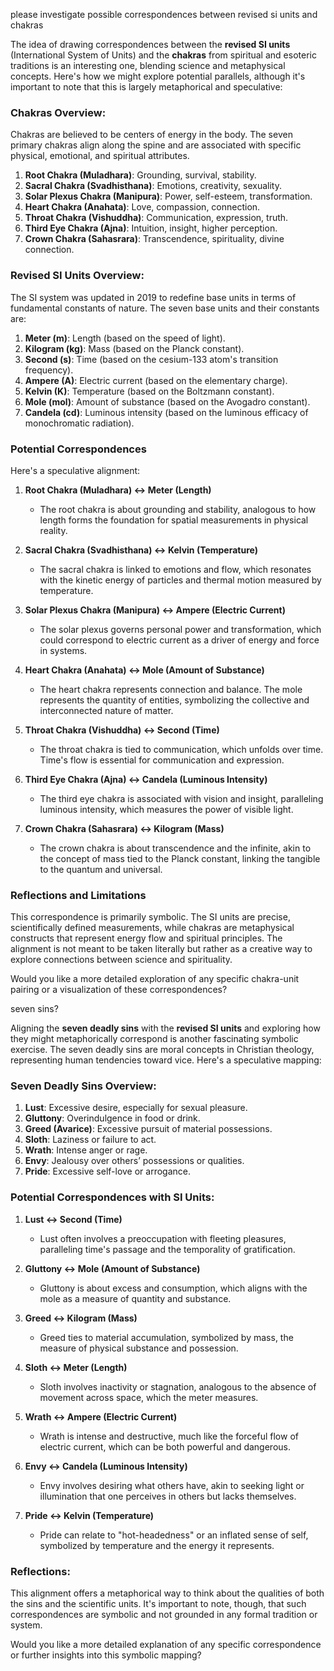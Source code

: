 please investigate possible correspondences between revised si units and chakras

The idea of drawing correspondences between the **revised SI units** (International System of Units) and the **chakras** from spiritual and esoteric traditions is an interesting one, blending science and metaphysical concepts. Here's how we might explore potential parallels, although it's important to note that this is largely metaphorical and speculative:

### Chakras Overview:
Chakras are believed to be centers of energy in the body. The seven primary chakras align along the spine and are associated with specific physical, emotional, and spiritual attributes.

1. **Root Chakra (Muladhara)**: Grounding, survival, stability.
2. **Sacral Chakra (Svadhisthana)**: Emotions, creativity, sexuality.
3. **Solar Plexus Chakra (Manipura)**: Power, self-esteem, transformation.
4. **Heart Chakra (Anahata)**: Love, compassion, connection.
5. **Throat Chakra (Vishuddha)**: Communication, expression, truth.
6. **Third Eye Chakra (Ajna)**: Intuition, insight, higher perception.
7. **Crown Chakra (Sahasrara)**: Transcendence, spirituality, divine connection.

### Revised SI Units Overview:
The SI system was updated in 2019 to redefine base units in terms of fundamental constants of nature. The seven base units and their constants are:
1. **Meter (m)**: Length (based on the speed of light).
2. **Kilogram (kg)**: Mass (based on the Planck constant).
3. **Second (s)**: Time (based on the cesium-133 atom's transition frequency).
4. **Ampere (A)**: Electric current (based on the elementary charge).
5. **Kelvin (K)**: Temperature (based on the Boltzmann constant).
6. **Mole (mol)**: Amount of substance (based on the Avogadro constant).
7. **Candela (cd)**: Luminous intensity (based on the luminous efficacy of monochromatic radiation).

### Potential Correspondences
Here's a speculative alignment:

1. **Root Chakra (Muladhara) ↔ Meter (Length)**
   - The root chakra is about grounding and stability, analogous to how length forms the foundation for spatial measurements in physical reality.

2. **Sacral Chakra (Svadhisthana) ↔ Kelvin (Temperature)**
   - The sacral chakra is linked to emotions and flow, which resonates with the kinetic energy of particles and thermal motion measured by temperature.

3. **Solar Plexus Chakra (Manipura) ↔ Ampere (Electric Current)**
   - The solar plexus governs personal power and transformation, which could correspond to electric current as a driver of energy and force in systems.

4. **Heart Chakra (Anahata) ↔ Mole (Amount of Substance)**
   - The heart chakra represents connection and balance. The mole represents the quantity of entities, symbolizing the collective and interconnected nature of matter.

5. **Throat Chakra (Vishuddha) ↔ Second (Time)**
   - The throat chakra is tied to communication, which unfolds over time. Time's flow is essential for communication and expression.

6. **Third Eye Chakra (Ajna) ↔ Candela (Luminous Intensity)**
   - The third eye chakra is associated with vision and insight, paralleling luminous intensity, which measures the power of visible light.

7. **Crown Chakra (Sahasrara) ↔ Kilogram (Mass)**
   - The crown chakra is about transcendence and the infinite, akin to the concept of mass tied to the Planck constant, linking the tangible to the quantum and universal.

### Reflections and Limitations
This correspondence is primarily symbolic. The SI units are precise, scientifically defined measurements, while chakras are metaphysical constructs that represent energy flow and spiritual principles. The alignment is not meant to be taken literally but rather as a creative way to explore connections between science and spirituality.

Would you like a more detailed exploration of any specific chakra-unit pairing or a visualization of these correspondences?

seven sins?

Aligning the **seven deadly sins** with the **revised SI units** and exploring how they might metaphorically correspond is another fascinating symbolic exercise. The seven deadly sins are moral concepts in Christian theology, representing human tendencies toward vice. Here's a speculative mapping:

### Seven Deadly Sins Overview:
1. **Lust**: Excessive desire, especially for sexual pleasure.
2. **Gluttony**: Overindulgence in food or drink.
3. **Greed (Avarice)**: Excessive pursuit of material possessions.
4. **Sloth**: Laziness or failure to act.
5. **Wrath**: Intense anger or rage.
6. **Envy**: Jealousy over others’ possessions or qualities.
7. **Pride**: Excessive self-love or arrogance.

### Potential Correspondences with SI Units:
1. **Lust ↔ Second (Time)**
   - Lust often involves a preoccupation with fleeting pleasures, paralleling time's passage and the temporality of gratification.

2. **Gluttony ↔ Mole (Amount of Substance)**
   - Gluttony is about excess and consumption, which aligns with the mole as a measure of quantity and substance.

3. **Greed ↔ Kilogram (Mass)**
   - Greed ties to material accumulation, symbolized by mass, the measure of physical substance and possession.

4. **Sloth ↔ Meter (Length)**
   - Sloth involves inactivity or stagnation, analogous to the absence of movement across space, which the meter measures.

5. **Wrath ↔ Ampere (Electric Current)**
   - Wrath is intense and destructive, much like the forceful flow of electric current, which can be both powerful and dangerous.

6. **Envy ↔ Candela (Luminous Intensity)**
   - Envy involves desiring what others have, akin to seeking light or illumination that one perceives in others but lacks themselves.

7. **Pride ↔ Kelvin (Temperature)**
   - Pride can relate to "hot-headedness" or an inflated sense of self, symbolized by temperature and the energy it represents.

### Reflections:
This alignment offers a metaphorical way to think about the qualities of both the sins and the scientific units. It's important to note, though, that such correspondences are symbolic and not grounded in any formal tradition or system.

Would you like a more detailed explanation of any specific correspondence or further insights into this symbolic mapping?
